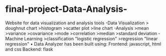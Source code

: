 # final-project-Data-Analysis-
Website for data visualization and analysis tools
    -Data Visualization
      > doughnut chart
      >histogram
      >scatter plot
      >line chart
    -Analysis
      >mean
      >variance
      >covariance
      >mode
      >correlation
      >median
      >standard deviation
    -Machine Learning
      >classification "logistic regression"
      >regression "linear regression"
• Data Analyzer has been built using:
       Frontend: javascript, html and css
       Backend: flask 

